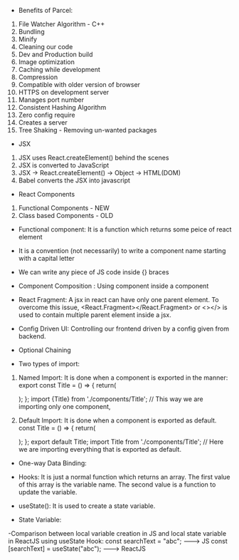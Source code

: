 - Benefits of Parcel:

1. File Watcher Algorithm - C++
2. Bundling
3. Minify
4. Cleaning our code
5. Dev and Production build
6. Image optimization
7. Caching while development
8. Compression
9. Compatible with older version of browser
10. HTTPS on development server
11. Manages port number
12. Consistent Hashing Algorithm
13. Zero config require
14. Creates a server
15. Tree Shaking - Removing un-wanted packages

- JSX

1. JSX uses React.createElement() behind the scenes
2. JSX is converted to JavaScript
3. JSX -> React.createElement() -> Object -> HTML(DOM)
4. Babel converts the JSX into javascript

- React Components

1. Functional Components - NEW
2. Class based Components - OLD

- Functional component: It is a function which returns some peice of react element
- It is a convention (not necessarily) to write a component name starting with a capital letter
- We can write any piece of JS code inside {} braces
- Component Composition : Using component inside a component

- React Fragment: A jsx in react can have only one parent element. To overcome this issue, <React.Fragment></React.Fragment> or <></> is used to contain multiple parent element inside a jsx.

- Config Driven UI: Controlling our frontend driven by a config given from backend.

- Optional Chaining

- Two types of import:

1. Named Import: It is done when a component is exported in the manner:
   export const Title = () => {
   return(
   <div></div>
   );
   };
   import {Title} from './components/Title'; // This way we are importing only one component,

2. Default Import: It is done when a component is exported as default.
   const Title = () => {
   return(
   <div></div>
   );
   };
   export default Title;
   import Title from './components/Title'; // Here we are importing everything that is exported as default.

- One-way Data Binding:

- Hooks: It is just a normal function which returns an array. The first value of this array is the variable name. The second value is a function to update the variable.
- useState(): It is used to create a state variable.
- State Variable:

-Comparison between local variable creation in JS and local state variable in ReactJS using useState Hook:
const searchText = "abc"; ---> JS
const [searchText] = useState("abc"); ---> ReactJS

